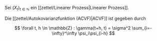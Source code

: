 Sei $(X_t)_{t \in \mathbb{N}}$ ein [[zettel/Linearer Prozess|Linearer Prozess]].

Die [[zettel/Autokovarianzfunktion (ACVF)|ACVF]] ist gegeben durch

$$
	\forall t, h \in \mathbb{Z} : \gamma(t+h, t) = \sigma^2 \sum_{i=-\infty}^\infty \psi_i\psi_{i-h}
$$